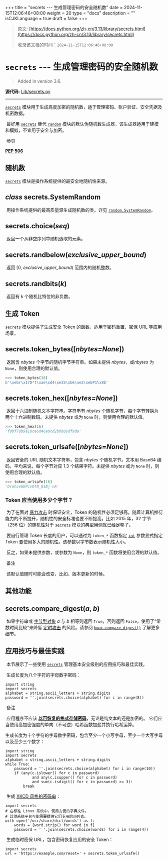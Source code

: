 +++
title = "secrets --- 生成管理密码的安全随机数"
date = 2024-11-15T12:06:46+08:00
weight = 20
type = "docs"
description = ""
isCJKLanguage = true
draft = false
+++

> 原文: [https://docs.python.org/zh-cn/3.13/library/secrets.html](https://docs.python.org/zh-cn/3.13/library/secrets.html)
>
> 收录该文档的时间：`2024-11-15T12:06:46+08:00`

# `secrets` --- 生成管理密码的安全随机数

> Added in version 3.6.
>

**源代码:** [Lib/secrets.py](https://github.com/python/cpython/tree/3.13/Lib/secrets.py)

------

[`secrets`](https://docs.python.org/zh-cn/3.13/library/secrets.html#module-secrets) 模块用于生成高度加密的随机数，适于管理密码、账户验证、安全凭据及机密数据。

​	最好用 [`secrets`](https://docs.python.org/zh-cn/3.13/library/secrets.html#module-secrets) 替代 [`random`](https://docs.python.org/zh-cn/3.13/library/random.html#module-random) 模块的默认伪随机数生成器，该生成器适用于建模和模拟，不宜用于安全与加密。

​	参见

 

[**PEP 506**](https://peps.python.org/pep-0506/)

## 随机数

[`secrets`](https://docs.python.org/zh-cn/3.13/library/secrets.html#module-secrets) 模块是操作系统提供的最安全地随机性来源。

## *class* secrets.**SystemRandom**

​	用操作系统提供的最高质量源生成随机数的类。详见 [`random.SystemRandom`](https://docs.python.org/zh-cn/3.13/library/random.html#random.SystemRandom)。

## secrets.**choice**(*seq*)

​	返回一个从非空序列中随机选取的元素。

## secrets.**randbelow**(*exclusive_upper_bound*)

​	返回 [0, *exclusive_upper_bound*) 范围内的随机整数。

## secrets.**randbits**(*k*)

​	返回有 *k* 个随机比特位的非负数。

## 生成 Token

[`secrets`](https://docs.python.org/zh-cn/3.13/library/secrets.html#module-secrets) 模块提供了生成安全 Token 的函数，适用于密码重置、密保 URL 等应用场景。

## secrets.**token_bytes**([*nbytes=None*])

​	返回含 *nbytes* 个字节的随机字节字符串。如果未提供 *nbytes*，或*nbytes* 为 `None`，则使用合理的默认值。



``` python
>>> token_bytes(16)  
b'\xebr\x17D*t\xae\xd4\xe3S\xb6\xe2\xebP1\x8b'
```

## secrets.**token_hex**([*nbytes=None*])

​	返回十六进制随机文本字符串。字符串有 *nbytes* 个随机字节，每个字节转换为两个十六进制数码。未提供 *nbytes* 或为 `None` 时，则使用合理的默认值。



``` python
>>> token_hex(16)  
'f9bf78b9a18ce6d46a0cd2b0b86df9da'
```

## secrets.**token_urlsafe**([*nbytes=None*])

​	返回安全的 URL 随机文本字符串，包含 *nbytes* 个随机字节。文本用 Base64 编码，平均来说，每个字节对应 1.3 个结果字符。未提供 *nbytes* 或为 `None` 时，则使用合理的默认值。



``` python
>>> token_urlsafe(16)  
'Drmhze6EPcv0fN_81Bj-nA'
```

### Token 应当使用多少个字节？

​	为了在面对 [暴力攻击](https://en.wikipedia.org/wiki/Brute-force_attack) 时保证安全，Token 的随机性必须足够高。随着计算机推衍能力的不断提升，随机性的安全标准也要不断提高。比如 2015 年，32 字节（256 位）的随机性对于 [`secrets`](https://docs.python.org/zh-cn/3.13/library/secrets.html#module-secrets) 模块的典型用例就已经足够了。

​	要自行管理 Token 长度的用户，可以通过为 `token_*` 函数指定 [`int`](https://docs.python.org/zh-cn/3.13/library/functions.html#int) 参数显式指定 Token 要使用多大的随机性。该参数以字节数表示随机性大小。

​	反之，如果未提供参数，或参数为 `None`，则 `token_*` 函数将使用合理的默认值。

​	备注

 

​	该默认值随时可能会改变，比如，版本更新的时候。

## 其他功能

## secrets.**compare_digest**(*a*, *b*)

​	如果字符串或 [字节型对象](https://docs.python.org/zh-cn/3.13/glossary.html#term-bytes-like-object) *a* 与 *b* 相等则返回 `True`，否则返回 `False`，使用了“常数时间比较”来降低 [定时攻击](https://codahale.com/a-lesson-in-timing-attacks/) 的风险。请参阅 [`hmac.compare_digest()`](https://docs.python.org/zh-cn/3.13/library/hmac.html#hmac.compare_digest) 了解更多细节。

## 应用技巧与最佳实践

​	本节展示了一些使用 [`secrets`](https://docs.python.org/zh-cn/3.13/library/secrets.html#module-secrets) 管理基本安全级别的应用技巧和最佳实践。

​	生成长度为八个字符的字母数字密码：

```
import string
import secrets
alphabet = string.ascii_letters + string.digits
password = ''.join(secrets.choice(alphabet) for i in range(8))
```

​	备注

 

​	应用程序不应该 [**以可恢复的格式存储密码**](https://cwe.mitre.org/data/definitions/257.html)，无论是纯文本的还是加密的。 它们应当使用高加密强度的单向（不可逆）哈希函数加盐并执行哈希运算。

​	生成长度为十个字符的字母数字密码，包含至少一个小写字母，至少一个大写字母以及至少三个数字：

```
import string
import secrets
alphabet = string.ascii_letters + string.digits
while True:
    password = ''.join(secrets.choice(alphabet) for i in range(10))
    if (any(c.islower() for c in password)
            and any(c.isupper() for c in password)
            and sum(c.isdigit() for c in password) >= 3):
        break
```

​	生成 [XKCD 风格的密码串](https://xkcd.com/936/)：

```
import secrets
# 在标准 Linux 系统中，使用方便的字典文件。
# 其他系统平台可能需要提供它们专用的词列表。
with open('/usr/share/dict/words') as f:
    words = [word.strip() for word in f]
    password = ' '.join(secrets.choice(words) for i in range(4))
```

​	生成临时密保 URL，包含密码恢复应用的安全 Token：

```
import secrets
url = 'https://example.com/reset=' + secrets.token_urlsafe()
```
